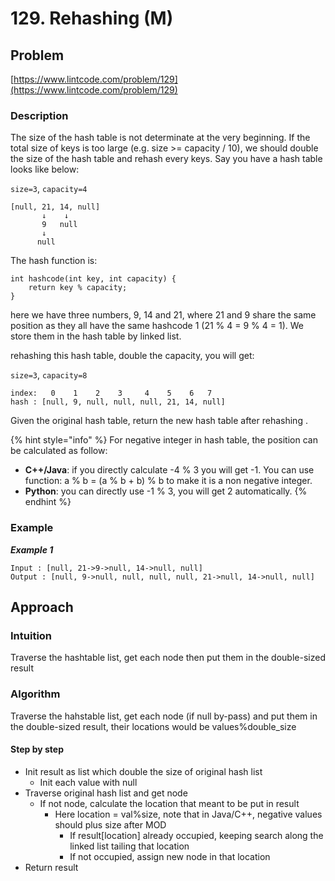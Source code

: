 # 129. Rehashing \(M\)

## Problem

[https://www.lintcode.com/problem/129](https://www.lintcode.com/problem/129)

### Description 

The size of the hash table is not determinate at the very beginning. If the total size of keys is too large \(e.g. size &gt;= capacity / 10\), we should double the size of the hash table and rehash every keys. Say you have a hash table looks like below:

`size=3`, `capacity=4`

```text
[null, 21, 14, null]
       ↓    ↓
       9   null
       ↓
      null
```

The hash function is:

```text
int hashcode(int key, int capacity) {
    return key % capacity;
}
```

here we have three numbers, 9, 14 and 21, where 21 and 9 share the same position as they all have the same hashcode 1 \(21 % 4 = 9 % 4 = 1\). We store them in the hash table by linked list.

rehashing this hash table, double the capacity, you will get:

`size=3`, `capacity=8`

```text
index:   0    1    2    3     4    5    6   7
hash : [null, 9, null, null, null, 21, 14, null]
```

Given the original hash table, return the new hash table after rehashing .

{% hint style="info" %}
For negative integer in hash table, the position can be calculated as follow:

* **C++/Java**: if you directly calculate -4 % 3 you will get -1. You can use function: a % b = \(a % b + b\) % b to make it is a non negative integer.
* **Python**: you can directly use -1 % 3, you will get 2 automatically.
{% endhint %}

### Example

_**Example 1**_

```text
Input : [null, 21->9->null, 14->null, null]
Output : [null, 9->null, null, null, null, 21->null, 14->null, null]
```

## Approach 

### Intuition 

Traverse the hashtable list, get each node then put them in the double-sized result

### Algorithm

Traverse the hahstable list, get each node \(if null by-pass\) and put them in the double-sized result, their locations would be values%double\_size

#### Step by step

* Init result as list which double the size of original hash list
  * Init each value with null
* Traverse original hash list and get node
  * If not node, calculate the location that meant to be put in result
    * Here location = val%size, note that in Java/C++, negative values should plus size after MOD
      * If result\[location\] already occupied, keeping search along the linked list tailing that location
      * If not occupied, assign new node in that location
* Return result

